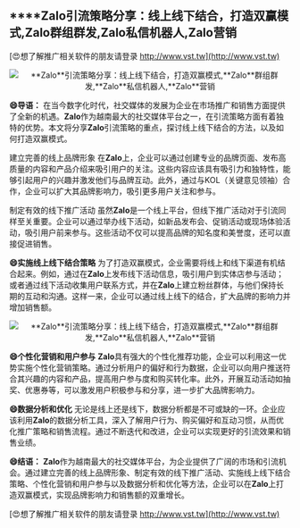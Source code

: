 ## ****Zalo**引流策略分享：线上线下结合，打造双赢模式,**Zalo**群组群发,**Zalo**私信机器人,**Zalo**营销**

[😍想了解推广相关软件的朋友请登录 http://www.vst.tw](http://www.vst.tw)

 <center><img src="https://vst.tw/MP4/tuiguang/png/1.png" alt="**Zalo**引流策略分享：线上线下结合，打造双赢模式,**Zalo**群组群发,**Zalo**私信机器人,**Zalo**营销"></center>

**😄导语：**
在当今数字化时代，社交媒体的发展为企业在市场推广和销售方面提供了全新的机遇。**Zalo**作为越南最大的社交媒体平台之一，在引流策略方面有着独特的优势。本文将分享**Zalo**引流策略的重点，探讨线上线下结合的方法，以及如何打造双赢模式。

建立完善的线上品牌形象
在**Zalo**上，企业可以通过创建专业的品牌页面、发布高质量的内容和产品介绍来吸引用户的关注。这些内容应该具有吸引力和独特性，能够引起用户的兴趣并激发他们与品牌互动。此外，通过与KOL（关键意见领袖）合作，企业可以扩大其品牌影响力，吸引更多用户关注和参与。

制定有效的线下推广活动
虽然**Zalo**是一个线上平台，但线下推广活动对于引流同样至关重要。企业可以通过举办线下活动，如新品发布会、促销活动或现场体验活动，吸引用户前来参与。这些活动不仅可以提高品牌的知名度和美誉度，还可以直接促进销售。

**😄实施线上线下结合策略**
为了打造双赢模式，企业需要将线上和线下渠道有机结合起来。例如，通过在**Zalo**上发布线下活动信息，吸引用户到实体店参与活动；或者通过线下活动收集用户联系方式，并在**Zalo**上建立粉丝群体，与他们保持长期的互动和沟通。这样一来，企业可以通过线上线下的结合，扩大品牌的影响力并增加销售额。

 <center><img src="https://vst.tw/MP4/tuiguang/png/3.png" alt="**Zalo**引流策略分享：线上线下结合，打造双赢模式,**Zalo**群组群发,**Zalo**私信机器人,**Zalo**营销"></center>

**😄个性化营销和用户参与**
**Zalo**具有强大的个性化推荐功能，企业可以利用这一优势实施个性化营销策略。通过分析用户的偏好和行为数据，企业可以向用户推送符合其兴趣的内容和产品，提高用户参与度和购买转化率。此外，开展互动活动如抽奖、优惠券等，可以激发用户积极参与和分享，进一步扩大品牌影响力。

**😄数据分析和优化**
无论是线上还是线下，数据分析都是不可或缺的一环。企业应该利用**Zalo**的数据分析工具，深入了解用户行为、购买偏好和互动习惯，从而优化推广策略和销售流程。通过不断迭代和改进，企业可以实现更好的引流效果和销售业绩。

**😄结语：**
**Zalo**作为越南最大的社交媒体平台，为企业提供了广阔的市场和引流机会。通过建立完善的线上品牌形象、制定有效的线下推广活动、实施线上线下结合策略、个性化营销和用户参与以及数据分析和优化等方法，企业可以在**Zalo**上打造双赢模式，实现品牌影响力和销售额的双重增长。

[😍想了解推广相关软件的朋友请登录 http://www.vst.tw](http://www.vst.tw)



